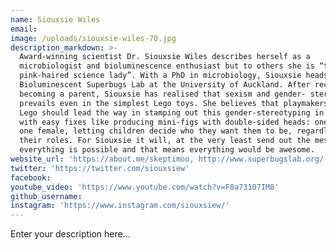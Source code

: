 ```yaml
---
name: Siouxsie Wiles
email:
image: /uploads/siouxsie-wiles-70.jpg
description_markdown: >-
  Award-winning scientist Dr. Siouxsie Wiles describes herself as a
  microbiologist and bioluminescence enthusiast but to others she is “that
  pink-haired science lady”. With a PhD in microbiology, Siouxsie heads up the
  Bioluminescent Superbugs Lab at the University of Auckland. After recently
  becoming a parent, Siouxsie has realised that sexism and gender- stereotyping
  prevails even in the simplest Lego toys. She believes that playmakers like
  Lego should lead the way in stamping out this gender-stereotyping in toys,
  with easy fixes like producing mini-figs with double-sided heads: one male,
  one female, letting children decide who they want them to be, regardless of
  their roles. For Siouxsie it will, at the very least send out the message that
  everything is possible and that means everything would be awesome.
website_url: 'https://about.me/skeptimoo, http://www.superbugslab.org/'
twitter: 'https://twitter.com/siouxsiew'
facebook:
youtube_video: 'https://www.youtube.com/watch?v=F8a731O7IM8'
github_username:
instagram: 'https://www.instagram.com/siouxsiew/'
---
```


Enter your description here...
